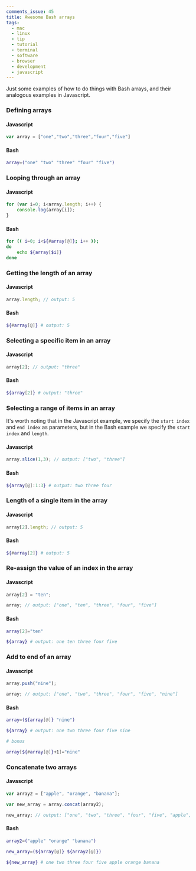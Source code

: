 ```yaml
---
comments_issue: 45
title: Awesome Bash arrays
tags:
  - mac
  - linux
  - tip
  - tutorial
  - terminal
  - software
  - browser
  - development
  - javascript
---
```

Just some examples of how to do things with Bash arrays, and their analogous examples in Javascript.

<!-- more -->

### Defining arrays

#### Javascript

```javascript
var array = ["one","two","three","four","five"]
```

#### Bash

```bash
array=("one" "two" "three" "four" "five")
```

### Looping through an array

#### Javascript

```javascript
for (var i=0; i<array.length; i++) {
    console.log(array[i]);
}
```

#### Bash

```bash
for (( i=0; i<${#array[@]}; i++ ));
do
    echo ${array[$i]}
done
```

### Getting the length of an array

#### Javascript

```javascript
array.length; // output: 5
```

#### Bash

```bash
${#array[@]} # output: 5
```

### Selecting a specific item in an array

#### Javascript

```javascript
array[2]; // output: "three"
```

#### Bash

```bash
${array[2]} # output: "three"
```


### Selecting a range of items in an array

It's worth noting that in the Javascript example, we specify the `start index` and `end index` as parameters, but in the Bash example we specify the `start index` and `length`.

#### Javascript

```javascript
array.slice(1,3); // output: ["two", "three"]
```

#### Bash

```bash
${array[@]:1:3} # output: two three four
```

### Length of a single item in the array

#### Javascript

```javascript
array[2].length; // output: 5
```

#### Bash

```bash
${#array[2]} # output: 5
```

### Re-assign the value of an index in the array

#### Javascript

```javascript
array[2] = "ten";

array; // output: ["one", "ten", "three", "four", "five"]
```

#### Bash

```bash
array[2]="ten"

${array} # output: one ten three four five
```

### Add to end of an array

#### Javascript

```javascript
array.push("nine");

array; // output: ["one", "two", "three", "four", "five", "nine"]
```

#### Bash

```bash
array=(${array[@]} "nine")

${array} # output: one two three four five nine

# bonus

array[${#array[@]}+1]="nine"
```

### Concatenate two arrays

#### Javascript

```javascript
var array2 = ["apple", "orange", "banana"];

var new_array = array.concat(array2);

new_array; // output: ["one", "two", "three", "four", "five", "apple", "orange", "banana"]
```

#### Bash

```bash
array2=("apple" "orange" "banana")

new_array=(${array[@]} ${array2[@]})

${new_array} # one two three four five apple orange banana
```
